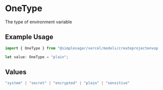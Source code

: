 # OneType

The type of environment variable

## Example Usage

```typescript
import { OneType } from "@simplesagar/vercel/models/createprojectenvop.js";

let value: OneType = "plain";
```

## Values

```typescript
"system" | "secret" | "encrypted" | "plain" | "sensitive"
```